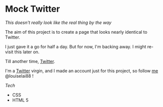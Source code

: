 Mock Twitter
===
*This doesn't really look like the real thing by the way*

The aim of this project is to create a page that looks nearly identical to Twitter.

I just gave it a go for half a day. But for now, I'm backing away. I might re-visit this later on.

Till another time, [Twitter].

I'm a [Twitter] virgin, and I made an account just for this project, so follow [me] @louiselai88 ! 

*Tech*
* CSS
* HTML 5

[Twitter]: https://twitter.com/louiselai88
[me]: https://twitter.com/louiselai88